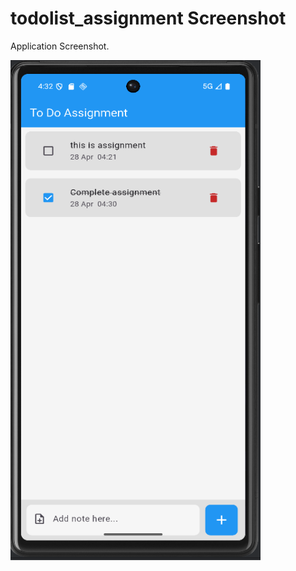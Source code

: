 # todolist_assignment Screenshot



<p>Application Screenshot.</p>
<p>
    <img src="https://github.com/prathambhatnagar/todo_assignment/blob/main/screenshot.png" width="400" height="800" />
</p>
